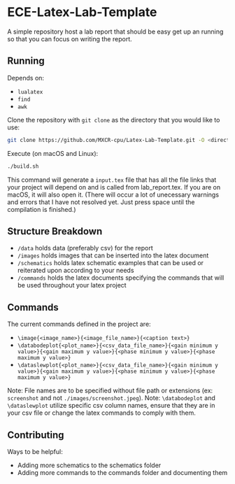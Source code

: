 # ECE-Latex-Lab-Template

A simple repository host a lab report that should be easy get up an running so that you can focus on writing the report.

## Running

Depends on:

- `lualatex`
- `find`
- `awk`

Clone the repository with `git clone` as the directory that you would like to use:
```sh
git clone https://github.com/MXCR-cpu/Latex-Lab-Template.git -O <directory name>
```

Execute (on macOS and Linux):
```sh
./build.sh
```
This command will generate a `input.tex` file that has all the file links that your project will depend on and is called from lab_report.tex. If you are on macOS, it will also open it.
(There will occur a lot of unecessary warnings and errors that I have not resolved yet. Just press space until the compilation is finished.)

## Structure Breakdown

- `/data` holds data (preferably csv) for the report
- `/images` holds images that can be inserted into the latex document
- `/schematics` holds latex schematic examples that can be used or reiterated upon according to your needs
- `/commands` holds the latex documents specifying the commands that will be used throughout your latex project

## Commands

The current commands defined in the project are:

- `\image{<image_name>}{<image_file_name>}{<caption text>}`
- `\databodeplot{<plot_name>}{<csv_data_file_name>}{<gain minimum y value>}{<gain maximum y value>}{<phase minimum y value>}{<phase maximum y value>}`
- `\dataslewplot{<plot_name>}{<csv_data_file_name>}{<gain minimum y value>}{<gain maximum y value>}{<phase minimum y value>}{<phase maximum y value>}`

Note: File names are to be specified without file path or extensions (ex: `screenshot` and not `./images/screenshot.jpeg`).
Note: `\databodeplot` and `\dataslewplot` utilize specific csv column names, ensure that they are in your csv file or change the latex commands to comply with them.

## Contributing

Ways to be helpful:

- Adding more schematics to the schematics folder 
- Adding more commands to the commands folder and documenting them

